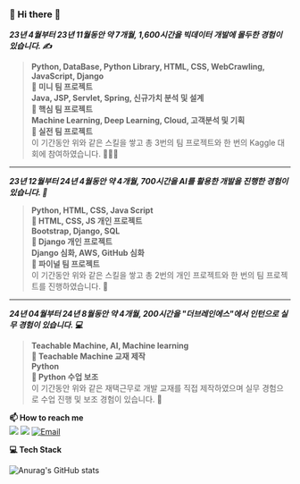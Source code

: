 ### 👋 Hi there 👋
**_23년 4월부터 23년 11월동안 약 7개월, 1,600시간을 빅데이터 개발에 몰두한 경험이 있습니다. ✍_** <br>

>**Python, DataBase, Python Library, HTML, CSS, WebCrawling, JavaScript, Django** <br>
>**🔹 미니 팀 프로젝트** <br>
>**Java, JSP, Servlet, Spring, 신규가치 분석 및 설계** <br>
>**🔹 핵심 팀 프로젝트** <br>
>**Machine Learning, Deep Learning, Cloud, 고객분석 및 기획** <br>
>**🔹 실전 팀 프로젝트** <br>
>이 기간동안 위와 같은 스킬을 쌓고 총 3번의 팀 프로젝트와 한 번의 Kaggle 대회에 참여하였습니다. 👩🏻‍💻 <br>

<hr>

**_23년 12월부터 24년 4월동안 약 4개월, 700시간을 AI를 활용한 개발을 진행한 경험이 있습니다. 🧠_** <br>

>**Python, HTML, CSS, Java Script** <br>
>**🔹 HTML, CSS, JS 개인 프로젝트** <br>
>**Bootstrap, Django, SQL** <br>
>**🔹 Django 개인 프로젝트** <br>
>**Django 심화, AWS, GitHub 심화** <br>
>**🔹 파이널 팀 프로젝트** <br>
>이 기간동안 위와 같은 스킬을 쌓고 총 2번의 개인 프로젝트와 한 번의 팀 프로젝트를 진행하였습니다. 👥 <br>

<hr>

**_24년 04월부터 24년 8월동안 약 4개월, 200시간을 "더브레인에스"에서 인턴으로 실무 경험이 있습니다. 💻_** <br>

>**Teachable Machine, AI, Machine learning** <br>
>**🔹 Teachable Machine 교재 제작** <br>
>**Python** <br>
>**🔹 Python 수업 보조** <br>
>이 기간동안 위와 같은 재택근무로 개발 교재를 직접 제작하였으며 실무 경험으로 수업 진행 및 보조 경험이 있습니다. 📖 <br>

<!--
**soohyun020812/soohyun020812** is a ✨ _special_ ✨ repository because its `README.md` (this file) appears on your GitHub profile.

Here are some ideas to get you started:

- 🔭 I’m currently working on ...
- 🌱 I’m currently learning ...
- 👯 I’m looking to collaborate on ...
- 🤔 I’m looking for help with ...
- 💬 Ask me about ...
- 📫 How to reach me: ...
- 😄 Pronouns: ...
- ⚡ Fun fact: ...
-->

**📫 How to reach me** <br>
<a href="https://gorgeous-produce-57c.notion.site/c95f6c2caada4755a9cc83b533be29e4?pvs=4" target="_blank"><img src="https://img.shields.io/badge/Notion-000000?style=for-the-badge&logo=Notion&logoColor=white"></a>
<a href="https://selfnotes.tistory.com/" target="_blank"><img src="https://img.shields.io/badge/Tistory-ff5a4a?style=for-the-badge&logo=Tistory&logoColor=white"></a>
<a href="mailto:mynilsh2002@naver.com" target="_blank"><img src="https://img.shields.io/badge/Email-03C75A?style=for-the-badge&logo=Naver&logoColor=white" alt="Email"></a>

**💻 Tech Stack** <br>

![Anurag's GitHub stats](https://github-readme-stats.vercel.app/api?username=soohyun020812&show_icons=true&theme=graywhite)
